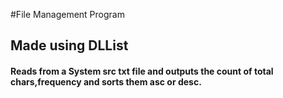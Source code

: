 #File Management Program
## Made using DLList
#### Reads from a System src txt file and outputs the count of total chars,frequency and sorts them asc or desc.
